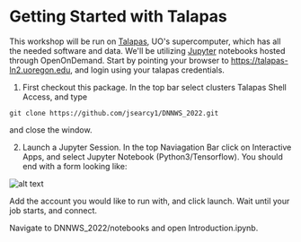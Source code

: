 # Getting Started with Talapas
This workshop will be run on [Talapas](https://hpcf.uoregon.edu/content/talapas), UO's supercomputer, which has all the needed software and data. We'll be utilizing [Jupyter](https://jupyter.org/) notebooks hosted through OpenOnDemand. Start by pointing your browser to https://talapas-ln2.uoregon.edu, and login using your talapas credentials. 

1) First checkout this package. In the top bar select clusters Talapas Shell Access, and type

`git clone https://github.com/jsearcy1/DNNWS_2022.git`

and close the window.

2) Launch a Jupyter Session. In the top Naviagation Bar click on Interactive Apps, and select Jupyter Notebook (Python3/Tensorflow).
You should end with a form looking like:

![alt text](https://raw.githubusercontent.com/jsearcy1/DNNWS_2022/develop/assets/OpenOnDemand.png)

Add the account you would like to run with, and click launch. Wait until your job starts, and connect. 

Navigate to DNNWS_2022/notebooks and open Introduction.ipynb.


